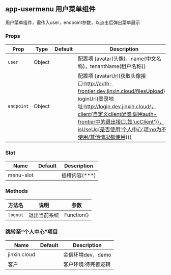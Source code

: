 ## app-usermenu 用户菜单组件

用户菜单组件，需传入user，endpoint参数，以点击后弹出菜单展示

### Props

| Prop | Type | Default | Description |
|---|---|---|---|
| `user` | Object | | 配置项 {avatar(头像)，name(中文名称)，tenantName(租户名称)} |
| `endpoint` | Object | | 配置项 {avatarUrl(获取头像接口:http://auth-frontier.dev.jinxin.cloud/filesUpload)，loginUrl(登录地址:http://login.dev.jinxin.cloud/，client(自定义client配置:调用auth-frontier中的退出接口,如'ucClient'))，isUseUc(是否使用'个人中心'项:no为不使用/其他情况都使用))} |

### Slot

| Name | Default | Description |
|---|---|---|
| menu-slot | | 插槽内容(<a>***</a>) |

### Methods

| 方法名 | 说明 | 参数 |
|---|---|---|
| `logout` | 退出当前系统 | Function() |

### 跳转至“个人中心”项目

| Name | Default | Description |
|---|---|---|
| jinxin.cloud | | 金信环境dev，demo |
| 客户 | | 客户环境:待完善逻辑 |